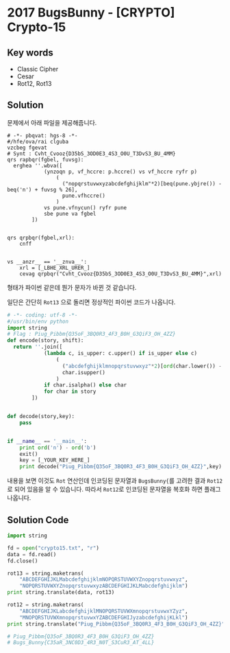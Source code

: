 # 2017 BugsBunny - [CRYPTO] Crypto-15

## Key words

- Classic Cipher
- Cesar 
- Rot12, Rot13

## Solution

문제에서 아래 파일을 제공해줍니다.

```
# -*- pbqvat: hgs-8 -*-
#/hfe/ova/rai clguba
vzcbeg fgevat
# Synt : Cvht_Cvooz{D35bS_3OD0E3_4S3_O0U_T3DvS3_BU_4MM}
qrs rapbqr(fgbel, fuvsg):
  erghea ''.wbva([
            (ynzoqn p, vf_hccre: p.hccre() vs vf_hccre ryfr p)
                (
                  ("nopqrstuvwxyzabcdefghijklm"*2)[beq(pune.ybjre()) - beq('n') + fuvsg % 26],
                  pune.vfhccre()
                )
            vs pune.vfnycun() ryfr pune
            sbe pune va fgbel
        ])


qrs qrpbqr(fgbel,xrl):
    cnff


vs __anzr__ == '__znva__':
    xrl = [_LBHE_XRL_URER_]
    cevag qrpbqr("Cvht_Cvooz{D35bS_3OD0E3_4S3_O0U_T3DvS3_BU_4MM}",xrl)
```

형태가 파이썬 같은데 뭔가 문자가 바뀐 것 같습니다.

일단은 간단히 `Rot13` 으로 돌리면 정상적인 파이썬 코드가 나옵니다.

```python
# -*- coding: utf-8 -*-
#/usr/bin/env python
import string
# Flag : Piug_Pibbm{Q35oF_3BQ0R3_4F3_B0H_G3QiF3_OH_4ZZ}
def encode(story, shift):
  return ''.join([
            (lambda c, is_upper: c.upper() if is_upper else c)
                (
                  ("abcdefghijklmnopqrstuvwxyz"*2)[ord(char.lower()) - ord('a') + shift % 26],
                  char.isupper()
                )
            if char.isalpha() else char
            for char in story
        ])


def decode(story,key):
    pass


if __name__ == '__main__':
    print ord('n') - ord('b')
    exit()
    key = [_YOUR_KEY_HERE_]
    print decode("Piug_Pibbm{Q35oF_3BQ0R3_4F3_B0H_G3QiF3_OH_4ZZ}",key)
```

내용을 보면 이것도 `Rot` 연산인데 인코딩된 문자열과 `BugsBunny{`를 고려한 결과 `Rot12`로 되어 있음을 알 수 있습니다. 따라서 `Rot12`로 인코딩된 문자열을 복호화 하면 플래그 나옵니다.

## Solution Code

```python
import string

fd = open("crypto15.txt", "r")
data = fd.read()
fd.close()

rot13 = string.maketrans(
    "ABCDEFGHIJKLMabcdefghijklmNOPQRSTUVWXYZnopqrstuvwxyz",
    "NOPQRSTUVWXYZnopqrstuvwxyzABCDEFGHIJKLMabcdefghijklm")
print string.translate(data, rot13)

rot12 = string.maketrans(
    "ABCDEFGHIJKLabcdefghijklMNOPQRSTUVWXmnopqrstuvwxYZyz",
    "MNOPQRSTUVWXmnopqrstuvwxYZABCDEFGHIJyzabcdefghijKLkl")
print string.translate("Piug_Pibbm{Q35oF_3BQ0R3_4F3_B0H_G3QiF3_OH_4ZZ}", rot12)

# Piug_Pibbm{Q35oF_3BQ0R3_4F3_B0H_G3QiF3_OH_4ZZ}
# Bugs_Bunny{C35aR_3NC0D3_4R3_N0T_S3CuR3_AT_4LL}
```
